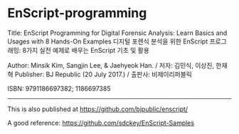 # EnScript-programming

Title: EnScript Programming for Digital Forensic Analysis: Learn Basics and Usages with 8 Hands-On Examples
디지털 포렌식 분석을 위한 EnScript 프로그래밍: 8가지 실전 예제로 배우는 EnScript 기초 및 활용

Author: Minsik Kim, Sangjin Lee, & Jaehyeok Han. / 저자: 김민식, 이상진, 한재혁
Publisher: BJ Republic (20 July 2017.) / 출판사: 비제이리퍼블릭

ISBN: 9791186697382; 1186697385

***

This is also published at <https://github.com/bjpublic/enscript/>

A good reference: <https://github.com/sdckey/EnScript-Samples>
